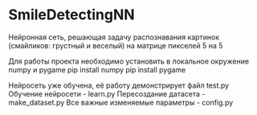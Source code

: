 # SmileDetectingNN
Нейронная сеть, решающая задачу распознавания картинок (смайликов: грустный и веселый) на матрице пикселей 5 на 5

Для работы проекта необходимо установить в локальное окружение numpy и pygame
pip install numpy
pip install pygame

Нейросеть уже обучена, её работу демонстрирует файл test.py 
Обучение нейросети - learn.py
Пересоздание датасета - make_dataset.py
Все важные изменяемые параметры - config.py


